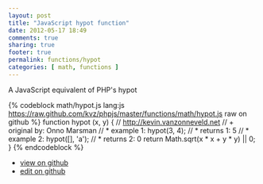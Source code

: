 ```yaml
---
layout: post
title: "JavaScript hypot function"
date: 2012-05-17 18:49
comments: true
sharing: true
footer: true
permalink: functions/hypot
categories: [ math, functions ]
---
```

A JavaScript equivalent of PHP's hypot
<!-- more -->
{% codeblock math/hypot.js lang:js https://raw.github.com/kvz/phpjs/master/functions/math/hypot.js raw on github %}
function hypot (x, y) {
    // http://kevin.vanzonneveld.net
    // +   original by: Onno Marsman
    // *     example 1: hypot(3, 4);
    // *     returns 1: 5
    // *     example 2: hypot([], 'a');
    // *     returns 2: 0
    return Math.sqrt(x * x + y * y) || 0;
}
{% endcodeblock %}
<ul>
 <li><a href="https://github.com/kvz/phpjs/blob/master/functions/math/hypot.js">view on github</a></li>
 <li><a href="https://github.com/kvz/phpjs/edit/master/functions/math/hypot.js">edit on github</a></li>
</ul>
